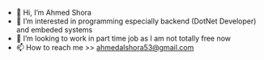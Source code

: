- 👋 Hi, I’m Ahmed Shora
- 👀 I’m interested in programming especially backend (DotNet Developer) and embeded systems 
- 💞️ I’m looking to work in part time job as I am not totally free now
- 📫 How to reach me >> ahmedalshora53@gmail.com
